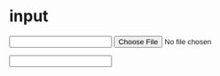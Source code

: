 # input


<input type="number">
<input type="file">


<!-- input atributos-->


<input type="text"
autocomplete="email">

